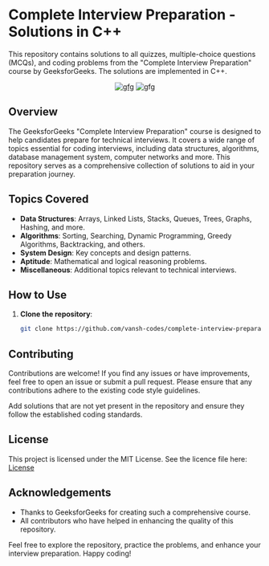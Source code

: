 # Complete Interview Preparation - Solutions in C++

This repository contains solutions to all quizzes, multiple-choice questions (MCQs), and coding problems from the "Complete Interview Preparation" course by GeeksforGeeks. The solutions are implemented in C++.

<div align="center">
<a href= "https://www.geeksforgeeks.org/courses/complete-interview-preparation?itm_source=geeksforgeeks&itm_medium=main_header&itm_campaign=courses" target="_blank"><img src="https://img.shields.io/badge/GeeksforGeeks-2F8D46?style=for-the-badge&logo=geeksforgeeks&logoColor=white" alt="gfg" hieght=40px /></a>
<img src="https://img.shields.io/badge/C%2B%2B-00599C?style=for-the-badge&logo=c%2B%2B&logoColor=white" alt="gfg" hieght=40px /> <br />
</div>

## Overview

The GeeksforGeeks "Complete Interview Preparation" course is designed to help candidates prepare for technical interviews. It covers a wide range of topics essential for coding interviews, including data structures, algorithms, database management system, computer networks and more. This repository serves as a comprehensive collection of solutions to aid in your preparation journey.

## Topics Covered

- **Data Structures**: Arrays, Linked Lists, Stacks, Queues, Trees, Graphs, Hashing, and more.
- **Algorithms**: Sorting, Searching, Dynamic Programming, Greedy Algorithms, Backtracking, and others.
- **System Design**: Key concepts and design patterns.
- **Aptitude**: Mathematical and logical reasoning problems.
- **Miscellaneous**: Additional topics relevant to technical interviews.

## How to Use

1. **Clone the repository**:
    ```bash
    git clone https://github.com/vansh-codes/complete-interview-preparation-gfg.git
    ```

## Contributing

Contributions are welcome! If you find any issues or have improvements, feel free to open an issue or submit a pull request. Please ensure that any contributions adhere to the existing code style guidelines.

Add solutions that are not yet present in the repository and ensure they follow the established coding standards.

## License

This project is licensed under the MIT License. See the licence file here: [License](LICENSE)

## Acknowledgements

- Thanks to GeeksforGeeks for creating such a comprehensive course.
- All contributors who have helped in enhancing the quality of this repository.

Feel free to explore the repository, practice the problems, and enhance your interview preparation. Happy coding!
